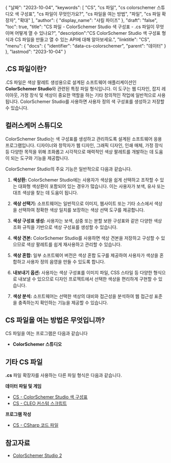 {
"날짜": "2023-10-04",
  "keywords": [
"CS",
"cs 파일",
"cs colorschemer 스튜디오 색 구성표",
"cs 파일이 무엇인가요?",
"cs 파일을 여는 방법",
"파일",
"cs 파일 확장자",
"확대"
],
  "author": {
"display_name": "샤킬 파이즈"
},
"draft": "false",
"toc": true,
"title": "CS 파일 - ColorSchemer Studio 색 구성표 - .cs 파일이 무엇이며 어떻게 열 수 있나요?",
  "description":"CS ColorSchemer Studio 색 구성표 형식과 CS 파일을 만들고 열 수 있는 API에 대해 알아보세요.",
"linktitle": "CS",
  "menu": {
    "docs": {
      "identifier": "data-cs-colorschemer",
"parent": "데이터"
}
},
"lastmod": "2023-10-04"
}

## .CS 파일이란?

.CS 파일은 색상 팔레트 생성용으로 설계된 소프트웨어 애플리케이션인 **ColorSchemer Studio**와 관련된 특정 파일 형식입니다. 이 도구는 웹 디자인, 잡지 레이아웃, 가정 장식 및 색상이 중요한 역할을 하는 기타 창의적인 작업에 일반적으로 사용됩니다. ColorSchemer Studio를 사용하면 사용자 정의 색 구성표를 생성하고 저장할 수 있습니다.

## 컬러스케머 스튜디오

ColorSchemer Studio는 색 구성표를 생성하고 관리하도록 설계된 소프트웨어 응용 프로그램입니다. 디자이너와 창작자가 웹 디자인, 그래픽 디자인, 인쇄 매체, 가정 장식 등 다양한 목적을 위해 조화롭고 시각적으로 매력적인 색상 팔레트를 개발하는 데 도움이 되는 도구와 기능을 제공합니다.

ColorSchemer Studio의 주요 기능은 일반적으로 다음과 같습니다.

1. **색상환:** ColorSchemer Studio에는 사용자가 색상을 쉽게 선택하고 조작할 수 있는 대화형 색상환이 포함되어 있는 경우가 많습니다. 이는 사용자가 보색, 유사 또는 대조 색상을 찾는 데 도움이 됩니다.
    






2. **색상 선택기:** 소프트웨어는 일반적으로 이미지, 웹사이트 또는 기타 소스에서 색상을 선택하여 정확한 색상 일치를 보장하는 색상 선택 도구를 제공합니다.
    






3. **색상 구성표 생성:** 사용자는 보색, 삼중 또는 분할 보완 구성표와 같은 다양한 색상 조화 규칙을 기반으로 색상 구성표를 생성할 수 있습니다.
    






4. **색상 견본:** ColorSchemer Studio를 사용하면 색상 견본을 저장하고 구성할 수 있으므로 색상 팔레트를 쉽게 재사용하고 관리할 수 있습니다.
    






5. **색상 혼합:** 일부 소프트웨어 버전은 색상 혼합 도구를 제공하여 사용자가 색상을 혼합하고 사용자 정의 음영을 만들 수 있도록 합니다.
    






6. **내보내기 옵션:** 사용자는 색상 구성표를 이미지 파일, CSS 스타일 등 다양한 형식으로 내보낼 수 있으므로 디자인 프로젝트에서 선택한 색상을 편리하게 구현할 수 있습니다.
    






7. **색상 분석:** 소프트웨어는 선택한 색상의 대비와 접근성을 분석하여 웹 접근성 표준을 충족하는지 확인하는 기능을 제공할 수 있습니다.

## CS 파일을 여는 방법은 무엇입니까?

CS 파일을 여는 프로그램은 다음과 같습니다

- **ColorSchemer 스튜디오**

## 기타 CS 파일

**.cs** 파일 확장자를 사용하는 다른 파일 형식은 다음과 같습니다.

**데이터 파일 및 게임**
- [CS - ColorSchemer Studio 색 구성표](/ko/data/cs-colorschemer/)
- [CS - CLEO 커스텀 스크립트](/ko/game/cs-cleo/)

**프로그램 작성**
- [CS - CSharp 코드 파일](/ko/programming/cs/)

## 참고자료
* [ColorSchemer Studio 2](https://www.colorschemer.com/)

